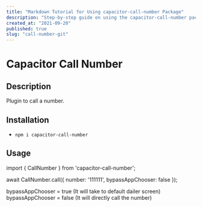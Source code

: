 ```yaml
---
title: "Markdown Tutorial for Using capacitor-call-number Package"
description: "Step-by-step guide on using the capacitor-call-number package in your projects."
created_at: "2021-09-20"
published: true
slug: "call-number-git"
---
```


# Capacitor Call Number

## Description

Plugin to call a number.

## Installation

- `npm i capacitor-call-number`

## Usage

import { CallNumber } from 'capacitor-call-number';

await CallNumber.call({ number: '111111', bypassAppChooser: false });

bypassAppChooser = true (It will take to default dailer screen)  
bypassAppChooser = false (It will directly call the number)  